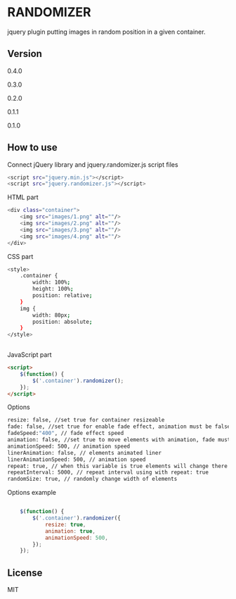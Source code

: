 RANDOMIZER
==========

jquery plugin putting images in random position in a given container.

Version
----

0.4.0

0.3.0

0.2.0

0.1.1

0.1.0

How to use
--------------

Connect jQuery library and jquery.randomizer.js script files

```sh
<script src="jquery.min.js"></script>
<script src="jquery.randomizer.js"></script>
```

HTML part
```sh
<div class="container">
	<img src="images/1.png" alt=""/>
	<img src="images/2.png" alt=""/>
	<img src="images/3.png" alt=""/>
	<img src="images/4.png" alt=""/>
</div>
```

CSS part

```sh
<style>
	.container {
		width: 100%;
		height: 100%;
		position: relative;
	}
	img {
		width: 80px;
		position: absolute;
	}
</style>
    
```

JavaScript part

```html
<script>
	$(function() {
		$('.container').randomizer();
	});
</script>
```

Options

```sh
resize: false, //set true for container resizeable
fade: false, //set true for enable fade effect, animation must be false
fadeSpeed:"400", // fade effect speed 
animation: false, //set true to move elements with animation, fade must be false 
animationSpeed: 500, // animation speed
linerAnimation: false, // elements animated liner
linerAnimationSpeed: 500, // animation speed
repeat: true, // when this variable is true elements will change there position every repeatInterval time
repeatInterval: 5000, // repeat interval using with repeat: true
randomSize: true, // randomly change width of elements
```

Options example
```js

	$(function() {
		$('.container').randomizer({
			resize: true,
			animation: true,
			animationSpeed: 500,
		});
	});

```


License
----

MIT
